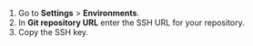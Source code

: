1. Go to **Settings** > **Environments**.
1. In **Git repository URL** enter the SSH URL for your repository.
1. Copy the SSH key.
